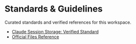 # Standards & Guidelines

Curated standards and verified references for this workspace.

- [Claude Session Storage: Verified Standard](CLAUDE_SESSION_STORAGE_STANDARD.md)
- [Official Files Reference](CLAUDE_CODE_OFFICIAL_FILES.md)

